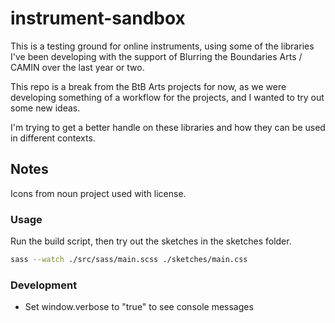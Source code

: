 # instrument-sandbox
This is a testing ground for online instruments, using some of the libraries I've been developing with the support of Blurring the Boundaries Arts / CAMIN over the last year or two.

This repo is a break from the BtB Arts projects for now, as we were developing something of a workflow for the projects, and I wanted to try out some new ideas.

 I'm trying to get a better handle on these libraries and how they can be used in different contexts.

## Notes
Icons from noun project used with license.

### Usage

Run the build script, then try out the sketches in the sketches folder.

```bash
sass --watch ./src/sass/main.scss ./sketches/main.css
```

### Development
- Set window.verbose to "true" to see console messages
